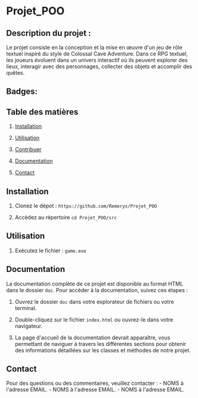 # Projet_POO


## Description du projet :
Le projet consiste en la conception et la mise en œuvre d'un jeu de rôle textuel inspiré du style de Colossal Cave Adventure. Dans ce RPG textuel, les joueurs évoluent dans un univers interactif où ils peuvent explorer des lieux, interagir avec des personnages, collecter des objets et accomplir des quêtes.

## Badges:


## Table des matières

1. [Installation](#installation)

2. [Utilisation](#utilisation)

3. [Contribuer](#contribuer)

4. [Documentation](#documentation)

4. [Contact](#contact)


## Installation

1. Clonez le dépot : `https://github.com/Remerys/Projet_POO`

2. Accédez au répertoire `cd Projet_POO/src`


## Utilisation
1. Exécutez le fichier : `game.exe`

## Documentation

La documentation complète de ce projet est disponible au format HTML dans le dossier `doc`. Pour accéder à la documentation, suivez ces étapes :

1. Ouvrez le dossier `doc` dans votre explorateur de fichiers ou votre terminal.

2. Double-cliquez sur le fichier `index.html` ou ouvrez-le dans votre navigateur.

3. La page d'accueil de la documentation devrait apparaître, vous permettant de naviguer à travers les différentes sections pour obtenir des informations détaillées sur les classes et méthodes de notre projet.


## Contact
Pour des questions ou des commentaires, veuillez contacter :
    - NOMS à l'adresse EMAIL.
    - NOMS à l'adresse EMAIL.
    - NOMS à l'adresse EMAIL.